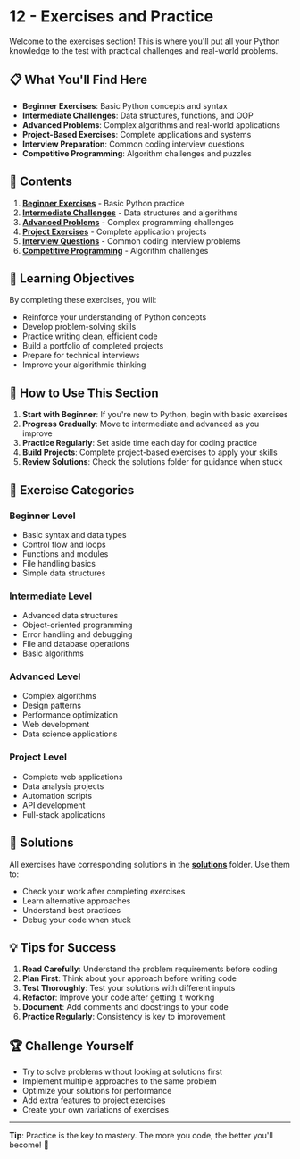 # 12 - Exercises and Practice

Welcome to the exercises section! This is where you'll put all your Python knowledge to the test with practical challenges and real-world problems.

## 📋 What You'll Find Here

- **Beginner Exercises**: Basic Python concepts and syntax
- **Intermediate Challenges**: Data structures, functions, and OOP
- **Advanced Problems**: Complex algorithms and real-world applications
- **Project-Based Exercises**: Complete applications and systems
- **Interview Preparation**: Common coding interview questions
- **Competitive Programming**: Algorithm challenges and puzzles

## 📁 Contents

1. **[Beginner Exercises](01_beginner/README.md)** - Basic Python practice
2. **[Intermediate Challenges](02_intermediate/README.md)** - Data structures and algorithms
3. **[Advanced Problems](03_advanced/README.md)** - Complex programming challenges
4. **[Project Exercises](04_projects/README.md)** - Complete application projects
5. **[Interview Questions](05_interview/README.md)** - Common coding interview problems
6. **[Competitive Programming](06_competitive/README.md)** - Algorithm challenges

## 🎯 Learning Objectives

By completing these exercises, you will:
- Reinforce your understanding of Python concepts
- Develop problem-solving skills
- Practice writing clean, efficient code
- Build a portfolio of completed projects
- Prepare for technical interviews
- Improve your algorithmic thinking

## 🚀 How to Use This Section

1. **Start with Beginner**: If you're new to Python, begin with basic exercises
2. **Progress Gradually**: Move to intermediate and advanced as you improve
3. **Practice Regularly**: Set aside time each day for coding practice
4. **Build Projects**: Complete project-based exercises to apply your skills
5. **Review Solutions**: Check the solutions folder for guidance when stuck

## 📝 Exercise Categories

### Beginner Level
- Basic syntax and data types
- Control flow and loops
- Functions and modules
- File handling basics
- Simple data structures

### Intermediate Level
- Advanced data structures
- Object-oriented programming
- Error handling and debugging
- File and database operations
- Basic algorithms

### Advanced Level
- Complex algorithms
- Design patterns
- Performance optimization
- Web development
- Data science applications

### Project Level
- Complete web applications
- Data analysis projects
- Automation scripts
- API development
- Full-stack applications

## 🔗 Solutions

All exercises have corresponding solutions in the **[solutions](../solutions/README.md)** folder. Use them to:
- Check your work after completing exercises
- Learn alternative approaches
- Understand best practices
- Debug your code when stuck

## 💡 Tips for Success

1. **Read Carefully**: Understand the problem requirements before coding
2. **Plan First**: Think about your approach before writing code
3. **Test Thoroughly**: Test your solutions with different inputs
4. **Refactor**: Improve your code after getting it working
5. **Document**: Add comments and docstrings to your code
6. **Practice Regularly**: Consistency is key to improvement

## 🏆 Challenge Yourself

- Try to solve problems without looking at solutions first
- Implement multiple approaches to the same problem
- Optimize your solutions for performance
- Add extra features to project exercises
- Create your own variations of exercises

---

**Tip**: Practice is the key to mastery. The more you code, the better you'll become! 💪 